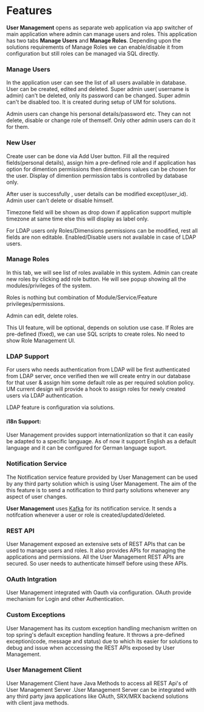 # Features

**User Management** opens as separate web application via app switcher of main application where admin can manage users and roles.
This application has two tabs **Manage Users** and **Manage Roles**. Depending upon the solutions requirements of Manage Roles we can enable/disable it from configuration but still roles can be managed via SQL directly.

### Manage Users
In the application user can see the list of all users available in database. User can be created, edited and deleted.
Super admin user( username is admin) can't be deleted, only its password can be changed. Super admin can't be disabled too. It is created during setup of UM for solutions.

Admin users can change his personal details/password etc. They can not delete, disable or change role of themself. Only other admin users can do it for them.

### New User
Create user can be done via  Add User button. Fill all the required fields(personal details), assign him a pre-defined role and if application has option for dimention permissions then dimentions values can be chosen for the user. Display of dimention permission tabs is controlled by database only.

After user is successfully , user details can be modified except(user_id). Admin user can't delete or disable himself.

Timezone field will be shown as drop down if application support multiple timezone at same time else this will display as label only.

For LDAP users only Roles/Dimensions permissions can be modified, rest all fields are non editable. Enabled/Disable users not available in case of LDAP users.

### Manage Roles
In this tab, we will see list of roles available in this system. Admin can create new roles by clicking add role button. He will see popup showing all the modules/privileges of the system. 

Roles is nothing but combination of Module/Service/Feature privileges/permissions.

Admin can edit, delete roles.

This UI feature, will be optional, depends on solution use case. If Roles are pre-defined (fixed), we can use SQL scripts to create roles. No need to show Role Management UI.

### LDAP Support

For users who needs authentication from LDAP will be first authenticated from LDAP server, once verified then we will create entry in our database for that user & assign him some default role as per required solution policy. UM current design will provide a hook to assign roles for newly created users via LDAP authentication.

LDAP feature is configuration via solutions.

#### i18n Support:
 
User Management provides support internationlization so that it can easily be adapted to a specific language. As of now it support English as a default language and it can be configured for German language suport.

### Notification Service

The Notification service feature provided by User Management can be used by any third party solution which is using User Management. The aim of the this feature is to send a notification to third party solutions whenever any aspect of user changes.

**User Management** uses [Kafka](http://kafka.apache.org) for its notification service. It sends a notifcation whenever a user or role is created/updated/deleted.

### REST API

User Management exposed an extensive sets of REST APIs that can be used to manage users and roles. It also provides APIs for managing the applications and permissions.
All the User Management REST APIs are secured. So user needs to authenticate himself before using these APIs.
 
### OAuth Intgration

User Management integrated with Oauth via configuration. OAuth provide mechanism for Login and other Authentication.

### Custom Exceptions

User Management has its custom exception handling mechanism written on top spring's default exception handling feature. It throws a pre-defined exception(code, message and status) due to which its easier for solutions to debug and issue when acccessing the REST APIs exposed by User Management.

### User Management Client

User Management Client have Java Methods to access all REST Api's of User Management Server .User Management Server can be integrated with any third party java applications like OAuth, SRX/MRX backend solutions with  client java methods.
